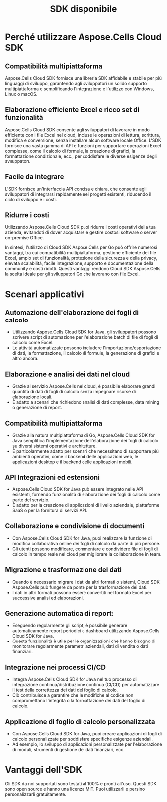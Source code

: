 ﻿---
title: SDK disponibile
second_title: Aspose.Cells Cloud Documen
type: docs
url: /it/available-sdks/
description: Aspose.Cells Cloud supporta Excel per creare, convertire, unire, dividere, proteggere, operazioni di oggetti interni e così via
weight: 30
kwords: Excel, Office Cloud, REST API, Foglio di calcolo, PDF, CSV, Json, Markdown, SDK disponibili
---
# **Perché utilizzare Aspose.Cells Cloud SDK**

## **Compatibilità multipiattaforma**

Aspose.Cells Cloud SDK fornisce una libreria SDK affidabile e stabile per più linguaggi di sviluppo, garantendo agli sviluppatori un solido supporto multipiattaforma e semplificando l'integrazione e l'utilizzo con Windows, Linux o macOS.

## **Elaborazione efficiente Excel e ricco set di funzionalità**

Aspose.Cells Cloud SDK consente agli sviluppatori di lavorare in modo efficiente con i file Excel nel cloud, incluse le operazioni di lettura, scrittura, modifica e conversione, senza installare alcun software locale Office. L'SDK fornisce una vasta gamma di API e funzioni per supportare operazioni Excel complesse, come il calcolo di formule, la creazione di grafici, la formattazione condizionale, ecc., per soddisfare le diverse esigenze degli sviluppatori.

## **Facile da integrare**

L'SDK fornisce un'interfaccia API concisa e chiara, che consente agli sviluppatori di integrarsi rapidamente nei progetti esistenti, riducendo il ciclo di sviluppo e i costi.

## **Ridurre i costi**

Utilizzando Aspose.Cells Cloud SDK puoi ridurre i costi operativi della tua azienda, evitandoti di dover acquistare e gestire costosi software o server on-premise Office.

In sintesi, l'utilizzo di Cloud SDK Aspose.Cells per Go può offrire numerosi vantaggi, tra cui compatibilità multipiattaforma, gestione efficiente dei file Excel, ampio set di funzionalità, protezione della sicurezza e della privacy, elevata scalabilità, facile integrazione, supporto e documentazione della community e costi ridotti. Questi vantaggi rendono Cloud SDK Aspose.Cells la scelta ideale per gli sviluppatori Go che lavorano con file Excel.

# **Scenari applicativi**

## **Automazione dell'elaborazione dei fogli di calcolo**

- Utilizzando Aspose.Cells Cloud SDK for Java, gli sviluppatori possono scrivere script di automazione per l'elaborazione batch di file di fogli di calcolo come Excel.
- Le attività automatizzate possono includere l'importazione/esportazione di dati, la formattazione, il calcolo di formule, la generazione di grafici e altro ancora.

## **Elaborazione e analisi dei dati nel cloud**

- Grazie al servizio Aspose.Cells nel cloud, è possibile elaborare grandi quantità di dati di fogli di calcolo senza impegnare risorse di elaborazione locali.
- È adatto a scenari che richiedono analisi di dati complesse, data mining o generazione di report.

## **Compatibilità multipiattaforma**

- Grazie alla natura multipiattaforma di Go, Aspose.Cells Cloud SDK for Java semplifica l'implementazione dell'elaborazione dei fogli di calcolo su diversi sistemi operativi e architetture.
- È particolarmente adatto per scenari che necessitano di supportare più ambienti operativi, come il backend delle applicazioni web, le applicazioni desktop e il backend delle applicazioni mobili.

## **API Integrazioni ed estensioni**

- Aspose.Cells Cloud SDK for Java può essere integrato nelle API esistenti, fornendo funzionalità di elaborazione dei fogli di calcolo come parte del servizio.
- È adatto per la creazione di applicazioni di livello aziendale, piattaforme SaaS o per la fornitura di servizi API.

## **Collaborazione e condivisione di documenti**

- Con Aspose.Cells Cloud SDK for Java, puoi realizzare la funzione di modifica collaborativa online dei fogli di calcolo da parte di più persone.
- Gli utenti possono modificare, commentare e condividere file di fogli di calcolo in tempo reale nel cloud per migliorare la collaborazione in team.

## **Migrazione e trasformazione dei dati**

- Quando è necessario migrare i dati da altri formati o sistemi, Cloud SDK Aspose.Cells può fungere da ponte per la trasformazione dei dati.
- I dati in altri formati possono essere convertiti nel formato Excel per successive analisi ed elaborazioni.

## **Generazione automatica di report:**

- Eseguendo regolarmente gli script, è possibile generare automaticamente report periodici o dashboard utilizzando Aspose.Cells Cloud SDK for Java.
- Questa funzionalità è utile per le organizzazioni che hanno bisogno di monitorare regolarmente parametri aziendali, dati di vendita o dati finanziari.

## **Integrazione nei processi CI/CD**

- Integra Aspose.Cells Cloud SDK for Java nel tuo processo di integrazione continua/distribuzione continua (CI/CD) per automatizzare il test della correttezza dei dati del foglio di calcolo.
- Ciò contribuisce a garantire che le modifiche al codice non compromettano l'integrità o la formattazione dei dati del foglio di calcolo.

## **Applicazione di foglio di calcolo personalizzata**

- Con Aspose.Cells Cloud SDK for Java, puoi creare applicazioni di fogli di calcolo personalizzate per soddisfare specifiche esigenze aziendali.
- Ad esempio, lo sviluppo di applicazioni personalizzate per l'elaborazione di moduli, strumenti di gestione dei dati finanziari, ecc.


# **Vantaggi dell'SDK**

Gli SDK da noi supportati sono testati al 100% e pronti all'uso. Questi SDK sono open source e hanno una licenza MIT. Puoi utilizzarli e persino personalizzarli gratuitamente.
